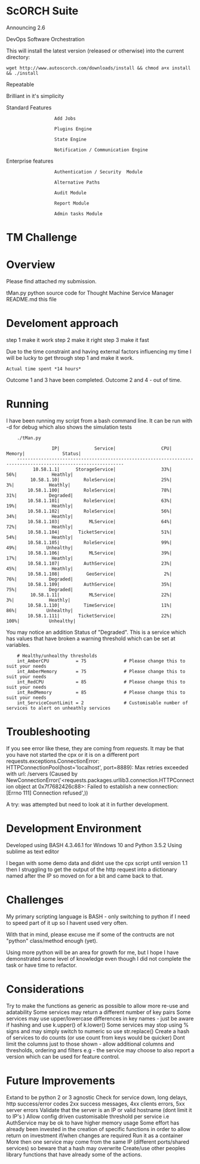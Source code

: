 ScORCH Suite
============

Announcing 2.6


DevOps Software Orchestration

This will install the latest version (released or otherwise) into the current directory:

`wget http://www.autoscorch.com/downloads/install && chmod a+x install && ./install`

Repeatable

Brilliant in it's simplicity

Standard Features

                      Add Jobs
                      
                      Plugins Engine
                      
                      State Engine
                      
                      Notification / Communication Engine
                      
Enterprise features

                      Authentication / Security  Module

                      Alternative Paths
                      
                      Audit Module
                      
                      Report Module
                      
                      Admin tasks Module
                      
                      
TM Challenge
============

Overview
========

Please find attached my submission.

tMan.py 		python source code for Thought Machine Service Manager
README.md 	this file


Develoment approach
===================
step 1 make it work
step 2 make it right
step 3 make it fast

Due to the time constraint and having external factors influencing my
time I will be lucky to get through step 1 and make it work.

	Actual time spent *14 hours*

Outcome 1 and 3 have been completed.
Outcome 2 and 4 - out of time.


Running
=======

I have been running my script from a bash command line. It can be run with -d for debug which
also shows the simulation tests

		./tMan.py

					 IP|             Service|                 CPU|              Memory|              Status|
		--------------------------------------------------------------------------------------------------------------
			  10.58.1.1|      StorageService|                 33%|                 56%|             Heathly|
			 10.58.1.10|         RoleService|                 25%|                  3%|             Heathly|
			10.58.1.100|         RoleService|                 78%|                 31%|            Degraded|
			10.58.1.101|         RoleService|                 63%|                 19%|             Heathly|
			10.58.1.102|         RoleService|                 56%|                 34%|             Heathly|
			10.58.1.103|           MLService|                 64%|                 72%|             Heathly|
			10.58.1.104|       TicketService|                 51%|                 54%|             Heathly|
			10.58.1.105|         RoleService|                 99%|                 49%|           Unhealthy|
			10.58.1.106|           MLService|                 39%|                 17%|             Heathly|
			10.58.1.107|         AuthService|                 23%|                 45%|             Heathly|
			10.58.1.108|          GeoService|                  2%|                 76%|            Degraded|
			10.58.1.109|         AuthService|                 35%|                 75%|            Degraded|
			 10.58.1.11|           MLService|                 22%|                  3%|             Heathly|
			10.58.1.110|         TimeService|                 11%|                 86%|           Unhealthy|
			10.58.1.111|       TicketService|                 22%|                100%|           Unhealthy|

You may notice an addition Status of "Degraded". This is a service which has values that have broken 
a warning threshold which can be set at variables.

		# Healthy/unhealthy thresholds
		int_AmberCPU          = 75              # Please change this to suit your needs
		int_AmberMemory       = 75              # Please change this to suit your needs
		int_RedCPU            = 85              # Please change this to suit your needs
		int_RedMemory         = 85              # Please change this to suit your needs
		int_ServiceCountLimit = 2               # Customisable number of services to alert on unheathly services

Troubleshooting
===============

If you see error like these, they are coming from *requests*. It may be that you have not started the cpx or it is on a different port
		requests.exceptions.ConnectionError: HTTPConnectionPool(host='localhost', port=8889): Max retries exceeded with url: /servers (Caused by NewConnectionError('<requests.packages.urllib3.connection.HTTPConnection object at 0x7f7682426c88>: Failed to establish a new connection: [Errno 111] Connection refused',))

A try: was attempted but need to look at it in further development.


Development Environment
=======================

Developed using BASH 4.3.46.1 for Windows 10 and Python 3.5.2
Using sublime as text editor

I began with some demo data and didnt use the cpx script until version 1.1
then I struggling to get the output of the http request into a dictionary named
after the IP so moved on for a bit and came back to that.


Challenges
==========

My primary scripting language is BASH - only switching to python if
I need to speed part of it up so I havent used very often.

With that in mind, please excuse me if some of the contructs are not
"python" class/method enough (yet).

Using more python will be an area for growth for me, but I hope I have 
demonstrated some level of knowledge even though I did not complete the
task or have time to refactor.


Considerations
==============

Try to make the functions as generic as possible to allow more re-use and adatability
Some services may return a different number of key pairs
Some services may use upper/lowercase differences in key names - just be aware if hashing and use k.upper() of k.lower()
Some services may stop using % signs and may simply switch to numeric so use str.replace()
Create a hash of services to do counts (or use count from keys would be quicker)
Dont limit the columns just to those shown - allow additional columns and thresholds, ordering and filters
  e.g - the service may choose to also report a version which can be used for feature control.


Future Improvements
===================

Extand to be python 2 or 3 agnostic
Check for service down, long delays, http success/error codes 2xx success messages, 4xx clients errors, 5xx server errors
Validate that the server is an IP or valid hostname (dont limit it to IP's )
Allow config driven customisable threshold per service i.e AuthService may be ok to have higher memory usage
Some effort has already been invested in the creation of specific functions in order to allow return on investment if/when changes are required
Run it as a container
More then one service may come from the same IP (different ports/shared services) so beware that a hash may overwrite
Create/use other peoples library functions that have already some of the actions. 



















                      
